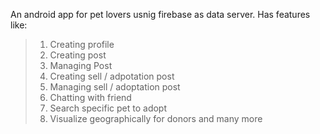 An android app for pet lovers usnig firebase as data server.
Has features like:
> 1. Creating profile
> 2. Creating post
> 3. Managing Post
> 4. Creating sell / adpotation post
> 5. Managing sell / adoptation post
> 6. Chatting with friend
> 7. Search specific pet to adopt
> 8. Visualize geographically for donors and many more

